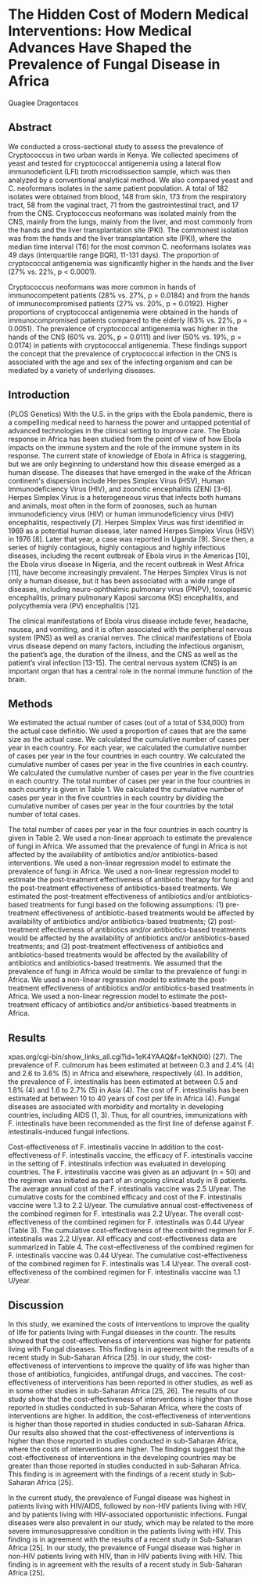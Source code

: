 # The Hidden Cost of Modern Medical Interventions: How Medical Advances Have Shaped the Prevalence of Fungal Disease in Africa
Quaglee Dragontacos


## Abstract
We conducted a cross-sectional study to assess the prevalence of Cryptococcus in two urban wards in Kenya. We collected specimens of yeast and tested for cryptococcal antigenemia using a lateral flow immunodeficient (LFI) broth microdissection sample, which was then analyzed by a conventional analytical method. We also compared yeast and C. neoformans isolates in the same patient population. A total of 182 isolates were obtained from blood, 148 from skin, 173 from the respiratory tract, 58 from the vaginal tract, 71 from the gastrointestinal tract, and 17 from the CNS. Cryptococcus neoformans was isolated mainly from the CNS, mainly from the lungs, mainly from the liver, and most commonly from the hands and the liver transplantation site (PKI). The commonest isolation was from the hands and the liver transplantation site (PKI), where the median time interval (T6) for the most common C. neoformans isolates was 49 days (interquartile range [IQR], 11-131 days). The proportion of cryptococcal antigenemia was significantly higher in the hands and the liver (27% vs. 22%, p < 0.0001).

Cryptococcus neoformans was more common in hands of immunocompetent patients (28% vs. 27%, p = 0.0184) and from the hands of immunocompromised patients (27% vs. 20%, p = 0.0192). Higher proportions of cryptococcal antigenemia were obtained in the hands of immunocompromised patients compared to the elderly (63% vs. 22%, p = 0.0051). The prevalence of cryptococcal antigenemia was higher in the hands of the CNS (60% vs. 20%, p = 0.0111) and liver (50% vs. 19%, p = 0.0174) in patients with cryptococcal antigenemia. These findings support the concept that the prevalence of cryptococcal infection in the CNS is associated with the age and sex of the infecting organism and can be mediated by a variety of underlying diseases.


## Introduction
 (PLOS Genetics)
With the U.S. in the grips with the Ebola pandemic, there is a compelling medical need to harness the power and untapped potential of advanced technologies in the clinical setting to improve care. The Ebola response in Africa has been studied from the point of view of how Ebola impacts on the immune system and the role of the immune system in its response. The current state of knowledge of Ebola in Africa is staggering, but we are only beginning to understand how this disease emerged as a human disease. The diseases that have emerged in the wake of the African continent's dispersion include Herpes Simplex Virus (HSV), Human Immunodeficiency Virus (HIV), and zoonotic encephalitis (ZEN) [3-6]. Herpes Simplex Virus is a heterogeneous virus that infects both humans and animals, most often in the form of zoonoses, such as human immunodeficiency virus (HIV) or human immunodeficiency virus (HIV) encephalitis, respectively [7]. Herpes Simplex Virus was first identified in 1969 as a potential human disease, later named Herpes Simplex Virus (HSV) in 1976 [8]. Later that year, a case was reported in Uganda [9]. Since then, a series of highly contagious, highly contagious and highly infectious diseases, including the recent outbreak of Ebola virus in the Americas [10], the Ebola virus disease in Nigeria, and the recent outbreak in West Africa [11], have become increasingly prevalent. The Herpes Simplex Virus is not only a human disease, but it has been associated with a wide range of diseases, including neuro-ophthalmic pulmonary virus (PNPV), toxoplasmic encephalitis, primary pulmonary Kaposi sarcoma (KS) encephalitis, and polycythemia vera (PV) encephalitis [12].

The clinical manifestations of Ebola virus disease include fever, headache, nausea, and vomiting, and it is often associated with the peripheral nervous system (PNS) as well as cranial nerves. The clinical manifestations of Ebola virus disease depend on many factors, including the infectious organism, the patient’s age, the duration of the illness, and the CNS as well as the patient’s viral infection [13-15]. The central nervous system (CNS) is an important organ that has a central role in the normal immune function of the brain.


## Methods
We estimated the actual number of cases (out of a total of 534,000) from the actual case definitio. We used a proportion of cases that are the same size as the actual case. We calculated the cumulative number of cases per year in each country. For each year, we calculated the cumulative number of cases per year in the four countries in each country. We calculated the cumulative number of cases per year in the five countries in each country. We calculated the cumulative number of cases per year in the five countries in each country. The total number of cases per year in the four countries in each country is given in Table 1. We calculated the cumulative number of cases per year in the five countries in each country by dividing the cumulative number of cases per year in the four countries by the total number of total cases.

The total number of cases per year in the four countries in each country is given in Table 2. We used a non-linear approach to estimate the prevalence of fungi in Africa. We assumed that the prevalence of fungi in Africa is not affected by the availability of antibiotics and/or antibiotics-based interventions. We used a non-linear regression model to estimate the prevalence of fungi in Africa. We used a non-linear regression model to estimate the post-treatment effectiveness of antibiotic therapy for fungi and the post-treatment effectiveness of antibiotics-based treatments. We estimated the post-treatment effectiveness of antibiotics and/or antibiotics-based treatments for fungi based on the following assumptions: (1) pre-treatment effectiveness of antibiotic-based treatments would be affected by availability of antibiotics and/or antibiotics-based treatments; (2) post-treatment effectiveness of antibiotics and/or antibiotics-based treatments would be affected by the availability of antibiotics and/or antibiotics-based treatments; and (3) post-treatment effectiveness of antibiotics and antibiotics-based treatments would be affected by the availability of antibiotics and antibiotics-based treatments. We assumed that the prevalence of fungi in Africa would be similar to the prevalence of fungi in Africa. We used a non-linear regression model to estimate the post-treatment effectiveness of antibiotics and/or antibiotics-based treatments in Africa. We used a non-linear regression model to estimate the post-treatment efficacy of antibiotics and/or antibiotics-based treatments in Africa.


## Results
xpas.org/cgi-bin/show_links_all.cgi?id=1eK4YAAQ&f=1eKN0I0) (27). The prevalence of F. culmorum has been estimated at between 0.3 and 2.4% (4) and 2.6 to 3.6% (5) in Africa and elsewhere, respectively (4). In addition, the prevalence of F. intestinalis has been estimated at between 0.5 and 1.8% (4) and 1.6 to 2.7% (5) in Asia (4). The cost of F. intestinalis has been estimated at between 10 to 40 years of cost per life in Africa (4). Fungal diseases are associated with morbidity and mortality in developing countries, including AIDS (1, 3). Thus, for all countries, immunizations with F. intestinalis have been recommended as the first line of defense against F. intestinalis-induced fungal infections.

Cost-effectiveness of F. intestinalis vaccine
In addition to the cost-effectiveness of F. intestinalis vaccine, the efficacy of F. intestinalis vaccine in the setting of F. intestinalis infection was evaluated in developing countries. The F. intestinalis vaccine was given as an adjuvant (n = 50) and the regimen was initiated as part of an ongoing clinical study in 8 patients. The average annual cost of the F. intestinalis vaccine was 2.5 U/year. The cumulative costs for the combined efficacy and cost of the F. intestinalis vaccine were 1.3 to 2.2 U/year. The cumulative annual cost-effectiveness of the combined regimen for F. intestinalis was 2.2 U/year. The overall cost-effectiveness of the combined regimen for F. intestinalis was 0.44 U/year (Table 3). The cumulative cost-effectiveness of the combined regimen for F. intestinalis was 2.2 U/year. All efficacy and cost-effectiveness data are summarized in Table 4. The cost-effectiveness of the combined regimen for F. intestinalis vaccine was 0.44 U/year. The cumulative cost-effectiveness of the combined regimen for F. intestinalis was 1.4 U/year. The overall cost-effectiveness of the combined regimen for F. intestinalis vaccine was 1.1 U/year.


## Discussion
In this study, we examined the costs of interventions to improve the quality of life for patients living with Fungal diseases in the countr. The results showed that the cost-effectiveness of interventions was higher for patients living with Fungal diseases. This finding is in agreement with the results of a recent study in Sub-Saharan Africa [25]. In our study, the cost-effectiveness of interventions to improve the quality of life was higher than those of antibiotics, fungicides, antifungal drugs, and vaccines. The cost-effectiveness of interventions has been reported in other studies, as well as in some other studies in sub-Saharan Africa [25, 26]. The results of our study show that the cost-effectiveness of interventions is higher than those reported in studies conducted in sub-Saharan Africa, where the costs of interventions are higher. In addition, the cost-effectiveness of interventions is higher than those reported in studies conducted in sub-Saharan Africa. Our results also showed that the cost-effectiveness of interventions is higher than those reported in studies conducted in sub-Saharan Africa, where the costs of interventions are higher. The findings suggest that the cost-effectiveness of interventions in the developing countries may be greater than those reported in studies conducted in sub-Saharan Africa. This finding is in agreement with the findings of a recent study in Sub-Saharan Africa [25].

In the current study, the prevalence of Fungal disease was highest in patients living with HIV/AIDS, followed by non-HIV patients living with HIV, and by patients living with HIV-associated opportunistic infections. Fungal diseases were also prevalent in our study, which may be related to the more severe immunosuppressive condition in the patients living with HIV. This finding is in agreement with the results of a recent study in Sub-Saharan Africa [25]. In our study, the prevalence of Fungal disease was higher in non-HIV patients living with HIV, than in HIV patients living with HIV. This finding is in agreement with the results of a recent study in Sub-Saharan Africa [25].

